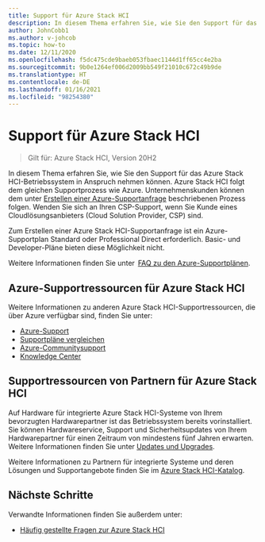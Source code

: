 ```yaml
---
title: Support für Azure Stack HCI
description: In diesem Thema erfahren Sie, wie Sie den Support für das Azure Stack HCI-Betriebssystem in Anspruch nehmen können.
author: JohnCobb1
ms.author: v-johcob
ms.topic: how-to
ms.date: 12/11/2020
ms.openlocfilehash: f5dc475cde9baeb053fbaec1144d1ff65cc4e2ba
ms.sourcegitcommit: 9b0e1264ef006d2009bb549f21010c672c49b9de
ms.translationtype: HT
ms.contentlocale: de-DE
ms.lasthandoff: 01/16/2021
ms.locfileid: "98254380"
---
```

# <a name="get-support-for-azure-stack-hci"></a>Support für Azure Stack HCI

>Gilt für: Azure Stack HCI, Version 20H2

In diesem Thema erfahren Sie, wie Sie den Support für das Azure Stack HCI-Betriebssystem in Anspruch nehmen können. Azure Stack HCI folgt dem gleichen Supportprozess wie Azure. Unternehmenskunden können dem unter [Erstellen einer Azure-Supportanfrage](/azure/azure-portal/supportability/how-to-create-azure-support-request) beschriebenen Prozess folgen. Wenden Sie sich an Ihren CSP-Support, wenn Sie Kunde eines Cloudlösungsanbieters (Cloud Solution Provider, CSP) sind.

Zum Erstellen einer Azure Stack HCI-Supportanfrage ist ein Azure-Supportplan Standard oder Professional Direct erforderlich. Basic- und Developer-Pläne bieten diese Möglichkeit nicht.

Weitere Informationen finden Sie unter  [FAQ zu den Azure-Supportplänen](https://azure.microsoft.com/support/faq/).

## <a name="azure-support-resources-for-azure-stack-hci"></a>Azure-Supportressourcen für Azure Stack HCI
Weitere Informationen zu anderen Azure Stack HCI-Supportressourcen, die über Azure verfügbar sind, finden Sie unter:
- [Azure-Support](https://azure.microsoft.com/support/options/)
- [Supportpläne vergleichen](https://azure.microsoft.com/support/plans/)
- [Azure-Communitysupport](https://azure.microsoft.com/support/community/)
- [Knowledge Center](https://azure.microsoft.com/resources/knowledge-center/)

## <a name="partner-support-resources-for-azure-stack-hci"></a>Supportressourcen von Partnern für Azure Stack HCI
Auf Hardware für integrierte Azure Stack HCI-Systeme von Ihrem bevorzugten Hardwarepartner ist das Betriebssystem bereits vorinstalliert. Sie können Hardwareservice, Support und Sicherheitsupdates von Ihrem Hardwarepartner für einen Zeitraum von mindestens fünf Jahren erwarten. Weitere Informationen finden Sie unter [Updates und Upgrades](../concepts/updates.md). 

Weitere Informationen zu Partnern für integrierte Systeme und deren Lösungen und Supportangebote finden Sie im [Azure Stack HCI-Katalog](https://hcicatalog.azurewebsites.net).

## <a name="next-steps"></a>Nächste Schritte
Verwandte Informationen finden Sie außerdem unter:
- [Häufig gestellte Fragen zur Azure Stack HCI](../faq.md)